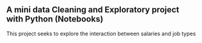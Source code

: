 A mini data Cleaning and Exploratory project with Python (Notebooks) 
---
This project seeks to explore the interaction between salaries and job types

